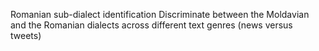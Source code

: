 Romanian sub-dialect identification 
Discriminate between the Moldavian and the Romanian dialects across different text genres (news versus tweets)
